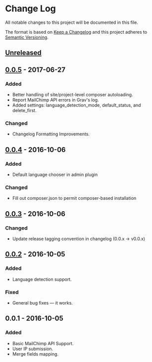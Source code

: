 # Change Log
All notable changes to this project will be documented in this file.

The format is based on [Keep a Changelog](http://keepachangelog.com/) 
and this project adheres to [Semantic Versioning](http://semver.org/).

## [Unreleased]

## [0.0.5] - 2017-06-27

### Added
- Better handling of site/project-level composer autoloading.
- Report MailChimp API errors in Grav's log.
- Added settings: language_detection_mode, default_status, and delete_first.

### Changed
- Changelog Formatting Improvements.

## [0.0.4] - 2016-10-06

### Added
- Default language chooser in admin plugin

### Changed
- Fill out composer.json to permit composer-based installation

## [0.0.3] - 2016-10-06

### Changed
- Update release tagging convention in changelog (0.0.x -> v0.0.x)

## [0.0.2] - 2016-10-05

### Added
- Language detection support.

### Fixed
- General bug fixes — it works.

## 0.0.1 - 2016-10-05

### Added
- Basic MailChimp API Support.
- User IP submission.
- Merge fields mapping.

[Unreleased]: https://github.com/aaronhipple/grav-plugin-mailchimp/compare/v0.0.5...HEAD
[0.0.5]: https://github.com/aaronhipple/grav-plugin-mailchimp/compare/v0.0.4...v0.0.5
[0.0.4]: https://github.com/aaronhipple/grav-plugin-mailchimp/compare/v0.0.3...v0.0.4
[0.0.3]: https://github.com/aaronhipple/grav-plugin-mailchimp/compare/v0.0.2...v0.0.3
[0.0.2]: https://github.com/aaronhipple/grav-plugin-mailchimp/compare/v0.0.1...v0.0.2
